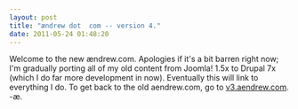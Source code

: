 ```yaml
---
layout: post
title: "ændrew dot  com -- version 4."
date: 2011-05-24 01:48:20
---
```


Welcome to the new ændrew.com. Apologies if it's a bit barren right now; I'm gradually porting all of my old content from Joomla! 1.5x to Drupal 7x (which I do far more development in now). Eventually this will link to everything I do. To get back to the old aendrew.com, go to [v3.aendrew.com][1]. -æ.

 [1]: http://v3.aendrew.com